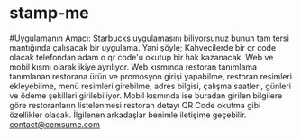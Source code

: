 # stamp-me

#Uygulamanın Amacı:
  Starbucks uygulamasını biliyorsunuz bunun tam tersi mantığında çalışacak bir uygulama. Yani şöyle;
    Kahvecilerde bir qr code olacak telefondan adam o qr code'u okutup bir hak kazanacak.
    Web ve mobil kısmı olarak ikiye ayrılıyor.
    Web kısmında restoran tanımlama tanımlanan restorana ürün ve promosyon girişi yapabilme, restoran resimleri ekleyebilme, menü resimleri girebilme, adres bilgisi, çalışma saatleri, günleri ve ödeme şekilleri girilebiliyor.
    Mobil kısmında ise buradan girilen bilgilere göre restoranların listelenmesi restoran detayı QR Code okutma gibi özellikler olacak.
    İlgilenen arkadaşlar benimle iletişime geçebilir.
    contact@cemsume.com
    
